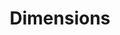 ---
layout: default
bigquery: https://console.cloud.google.com/bigquery?p=covid-19-dimensions-ai&page=table&d=data&t=publications
contributors: Digital Science, https://www.digital-science.com/
cost: Free for personal, non-commercial use.
description: Dimensions contains more than 100 million publications, ranging from
  articles published in scholarly journals, books and book chapters, to preprints
  and conference proceedings. All publications are contextualized with linked data
  sets, funding, publications, patents, clinical trials, and policy documents. You
  can also view associated categories, funders, institutions, and researcher profiles.
documentation: https://docs.dimensions.ai/bigquery/index.html
last_edit: 04/07/2022, 05:53:44
location: https://www.dimensions.ai/products/free/
maintained_by: Digital Science, https://www.digital-science.com/
schema_fields:
- date_online
- original_title
- active_years
- types
- publication_ids
- category_bra
- funder_orgs
- publication_date
- date_inserted
- category_uoa
- research_org_state_codes
- research_org_cities
- name
- type
- abstract
- research_org_city_names
- pages
- status
- assignee_countries
- date
- labels
- priority_year
- resulting_publication_ids
- current_assignee
- assignee_orgs
- associated_publication_pmid
- book_title
- category_hrcs_hc
- wikipedia_url
- email_address
- family_count
- mesh_headings
- associated_grant_ids
- metrics
- license
- category_icrp_cso
- category_icrp_ct
- funding_gbp
- established
- associated_publication_id
- doi
- associated_publication_arxiv_id
- publication_year
- funding_aud
- repository_id
- relationships
- date_modified
- start_year
- journal_lists
- original_abstract
- id
- aliases
- conditions
- funding_cad
- funding_usd
- pmcid
- altmetrics
- granted_date
- funding_eur
- clinical_trial_ids
- research_orgs
- end_date
- application_number
- categories
- date_print
- concepts
- brief_title
- funding_cny
- legal_events
- filing_year
- current_assignee_orgs
- category_hrcs_rac
- subtitles
- supporting_grant_ids
- repository_url
- priority_date
- isbn
- registry
- acknowledgements
- title
- year
- end_year
- kind
- original_assignee
- eisbn
- jurisdiction
- repository_name
- issue
- research_org_country_names
- arxiv_id
- foa_number
- family_id
- phase
- proceedings_title
- filing_date
- funding_chf
- external_ids
- cited_by_ids
- linkout
- gender
- research_org_countries
- links
- funding_currency
- open_access_categories
- acronym
- acronyms
- funder_org_acronyms
- cpc
- language
- category_for
- funding_amount
- funding_details
- researcher_ids
- start_date
- category_rcdc
- funder_org
- authors
- book_series_title
- inventor_names
- legal_status
- parent_id
- editors
- funder_countries
- open_access_categories_v2
- funder_org_state_codes
- expiration_date
- publisher
- research_org_state_names
- resulting_publication_doi
- address
- funding_nzd
- ipcr
- mesh_terms
- funding_jpy
- granted_year
- organisation_details
- pmid
- embargo_date
- funder_org_cities
- source_id
- category_hra
- associated_publication_doi
- category_sdg
- citation_string
- citations
- original_assignee_countries
- date_imported_gbq
- filing_status
- investigators
- citations_count
- funder_org_countries
- family_members_ids
- conference
- volume
- date_normal
- reference_ids
- interventions
- grant_number
- description
- journal
- current_assignee_countries
- patent_ids
- original_assignee_orgs
- expiration_year
- created_date
shortname: dimensions
tags:
- scholarly literature
- patents
- funding
- clinical trials
- academic profiles
terms_of_use: 'Use of both the Dimensions COVID-19 dataset and full Dimensions dataset
  are subject to the Dimensions Terms of use: https://www.dimensions.ai/policies-terms-legal '
title: Dimensions
uuid: dcff88bd-fe6b-4fdb-8159-809bf9d7bc1c
---